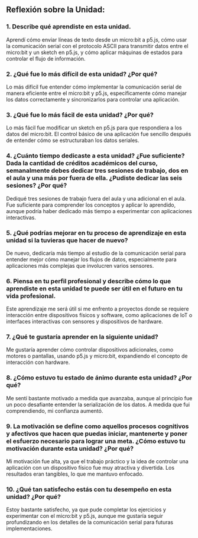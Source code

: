 ## Reflexión sobre la Unidad: 

### 1. Describe qué aprendiste en esta unidad.
Aprendí cómo enviar líneas de texto desde un micro:bit a p5.js, cómo usar la comunicación serial con el protocolo ASCII para transmitir datos entre el micro:bit y un sketch en p5.js, y cómo aplicar máquinas de estados para controlar el flujo de información.

### 2. ¿Qué fue lo más difícil de esta unidad? ¿Por qué?
Lo más difícil fue entender cómo implementar la comunicación serial de manera eficiente entre el micro:bit y p5.js, específicamente cómo manejar los datos correctamente y sincronizarlos para controlar una aplicación.

### 3. ¿Qué fue lo más fácil de esta unidad? ¿Por qué?
Lo más fácil fue modificar un sketch en p5.js para que respondiera a los datos del micro:bit. El control básico de una aplicación fue sencillo después de entender cómo se estructuraban los datos seriales.

### 4. ¿Cuánto tiempo dedicaste a esta unidad? ¿Fue suficiente? Dada la cantidad de créditos académicos del curso, semanalmente debes dedicar tres sesiones de trabajo, dos en el aula y una más por fuera de ella. ¿Pudiste dedicar las seis sesiones? ¿Por qué?
Dediqué tres sesiones de trabajo fuera del aula y una adicional en el aula. Fue suficiente para comprender los conceptos y aplicar lo aprendido, aunque podría haber dedicado más tiempo a experimentar con aplicaciones interactivas.

### 5. ¿Qué podrías mejorar en tu proceso de aprendizaje en esta unidad si la tuvieras que hacer de nuevo?
De nuevo, dedicaría más tiempo al estudio de la comunicación serial para entender mejor cómo manejar los flujos de datos, especialmente para aplicaciones más complejas que involucren varios sensores.

### 6. Piensa en tu perfil profesional y describe cómo lo que aprendiste en esta unidad te puede ser útil en el futuro en tu vida profesional.
Este aprendizaje me será útil si me enfrento a proyectos donde se requiere interacción entre dispositivos físicos y software, como aplicaciones de IoT o interfaces interactivas con sensores y dispositivos de hardware.

### 7. ¿Qué te gustaría aprender en la siguiente unidad?
Me gustaría aprender cómo controlar dispositivos adicionales, como motores o pantallas, usando p5.js y micro:bit, expandiendo el concepto de interacción con hardware.

### 8. ¿Cómo estuvo tu estado de ánimo durante esta unidad? ¿Por qué?
Me sentí bastante motivado a medida que avanzaba, aunque al principio fue un poco desafiante entender la serialización de los datos. A medida que fui comprendiendo, mi confianza aumentó.

### 9. La motivación se define como aquellos procesos cognitivos y afectivos que hacen que puedas iniciar, mantenerte y poner el esfuerzo necesario para lograr una meta. ¿Cómo estuvo tu motivación durante esta unidad? ¿Por qué?
Mi motivación fue alta, ya que el trabajo práctico y la idea de controlar una aplicación con un dispositivo físico fue muy atractiva y divertida. Los resultados eran tangibles, lo que me mantuvo enfocado.

### 10. ¿Qué tan satisfecho estás con tu desempeño en esta unidad? ¿Por qué?
Estoy bastante satisfecho, ya que pude completar los ejercicios y experimentar con el micro:bit y p5.js, aunque me gustaría seguir profundizando en los detalles de la comunicación serial para futuras implementaciones.
